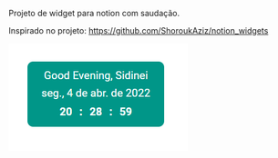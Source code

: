 Projeto de widget para notion com saudação. 

Inspirado no projeto: https://github.com/ShoroukAziz/notion_widgets

![Screenshot](/Captura%20de%20tela%202022-04-04%20202909.png)
